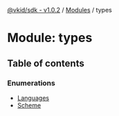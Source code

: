 [@vkid/sdk - v1.0.2](../README.md) / [Modules](../modules.md) / types

# Module: types

## Table of contents

### Enumerations

- [Languages](../enums/types.Languages.md)
- [Scheme](../enums/types.Scheme.md)
